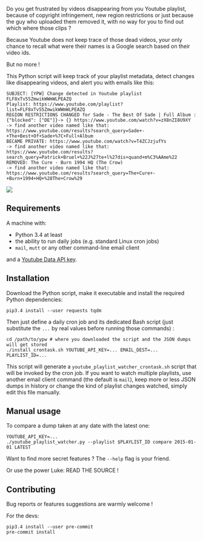 Do you get frustrated by videos disappearing from you Youtube playlist,
because of copyright infringement, new region restrictions or just because the guy who uploaded them removed it,
with no way for you to find out which where those clips ?

Because Youtube does not keep trace of those dead videos,
your only chance to recall what were their names is a Google search based on their video ids.

But no more !

This Python script will keep track of your playlist metadata,
detect changes like disappearing videos,
and alert you with emails like this:

    SUBJECT: [YPW] Change detected in Youtube playlist FLF8xTv55ZmwikWWmWLPEAZQ
    Playlist: https://www.youtube.com/playlist?list=FLF8xTv55ZmwikWWmWLPEAZQ
    REGION RESTRICTIONS CHANGED for Sade - The Best Of Sade | Full Album : {"blocked": ["DE"]}-> {} https://www.youtube.com/watch?v=zX8nZI8U9XY
    -> find another video named like that: https://www.youtube.com/results?search_query=Sade+-+The+Best+Of+Sade+%7C+Full+Album
    BECAME PRIVATE: https://www.youtube.com/watch?v=T4ZCJzjufYs
    -> find another video named like that: https://www.youtube.com/results?search_query=Patrick+Bruel+%22J%27te+l%27dis+quand+m%C3%AAme%22
    REMOVED: The Cure - Burn 1994 HQ (The Crow)
    -> find another video named like that: https://www.youtube.com/results?search_query=The+Cure+-+Burn+1994+HQ+%28The+Crow%29

![](https://chezsoi.org/lucas/wwcb/photos/NinjaTurtlesPowerRangers.gif)


## Requirements
A machine with:

- Python 3.4 at least
- the ability to run daily jobs (e.g. standard Linux cron jobs)
- `mail`, `mutt` or any other command-line email client

and a [Youtube Data API key](https://developers.google.com/youtube/v3/getting-started).


## Installation

Download the Python script, make it executable and install the required Python dependencies:

    pip3.4 install --user requests tqdm

Then just define a daily cron job and its dedicated Bash script
(just substitute the `...` by real values before running those commands) :

    cd /path/to/ypw # where you downloaded the script and the JSON dumps will get stored
    ./install_crontask.sh YOUTUBE_API_KEY=... EMAIL_DEST=... PLAYLIST_ID=...

This script will generate a `youtube_playlist_watcher_crontask.sh` script that will be invoked by the cron job.
If you want to watch multiple playlists, use another email client command (the default is `mail`),
keep more or less JSON dumps in history or change the kind of playlist changes watched,
simply edit this file manually.


## Manual usage

To compare a dump taken at any date with the latest one:

    YOUTUBE_API_KEY=...
    ./youtube_playlist_watcher.py --playlist $PLAYLIST_ID compare 2015-01-01 LATEST

Want to find more secret features ? The `--help` flag is your friend.

Or use the power Luke: READ THE SOURCE !


## Contributing

Bug reports or features suggestions are warmly welcome !

For the devs:

    pip3.4 install --user pre-commit
    pre-commit install
